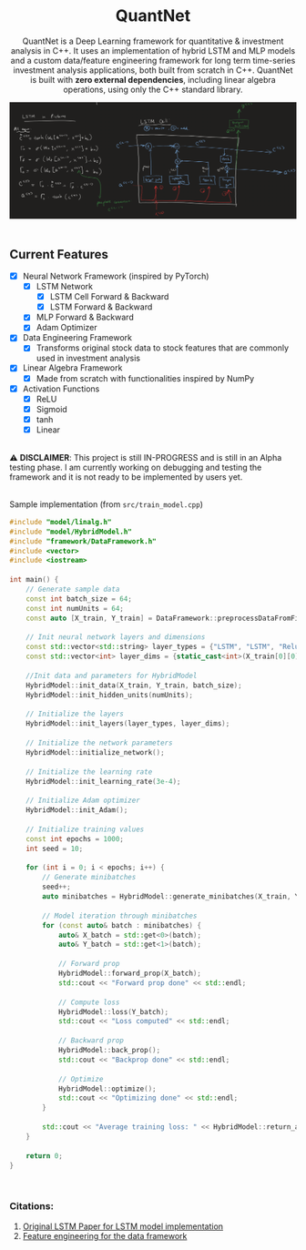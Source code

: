 <h1 align= "center">QuantNet</h1>

<p align="center">QuantNet is a Deep Learning framework for quantitative & investment analysis in C++. It uses an implementation of hybrid LSTM and MLP models and a custom data/feature engineering framework for long term time-series investment analysis applications, both built from scratch in C++. QuantNet is built with <b>zero external dependencies</b>, including linear algebra operations, using only the C++ standard library. 
</p>

<div style="text-align: center;">
    <img src="lstm-cell.png">
</div>

<br>

## Current Features
- [x] Neural Network Framework (inspired by PyTorch)
  - [x] LSTM Network
    - [x] LSTM Cell Forward & Backward
    - [x] LSTM Forward & Backward
  - [x] MLP Forward & Backward
  - [x] Adam Optimizer
     
- [x] Data Engineering Framework
    - [x] Transforms original stock data to stock features that are commonly used in investment analysis    

- [x] Linear Algebra Framework
  - [x] Made from scratch with functionalities inspired by NumPy
     
- [x] Activation Functions
  - [x] ReLU
  - [x] Sigmoid
  - [x] tanh
  - [x] Linear
     
<br>
⚠ <b>DISCLAIMER</b>: This project is still IN-PROGRESS and is still in an Alpha testing phase. I am currently working on debugging and testing the framework and it is not ready to be implemented by users yet.

<br>
<br>

Sample implementation (from `src/train_model.cpp`)
```cpp
#include "model/linalg.h"
#include "model/HybridModel.h"
#include "framework/DataFramework.h"
#include <vector>
#include <iostream>

int main() {
    // Generate sample data
    const int batch_size = 64;
    const int numUnits = 64;
    const auto [X_train, Y_train] = DataFramework::preprocessDataFromFile("<absolute_path_to_data>.csv");

    // Init neural network layers and dimensions
    const std::vector<std::string> layer_types = {"LSTM", "LSTM", "Relu", "Relu", "Linear"};
    const std::vector<int> layer_dims = {static_cast<int>(X_train[0][0].size()), 64, 64, 32, 1};

    //Init data and parameters for HybridModel
    HybridModel::init_data(X_train, Y_train, batch_size);
    HybridModel::init_hidden_units(numUnits);

    // Initialize the layers
    HybridModel::init_layers(layer_types, layer_dims);

    // Initialize the network parameters
    HybridModel::initialize_network();

    // Initialize the learning rate
    HybridModel::init_learning_rate(3e-4);

    // Initialize Adam optimizer
    HybridModel::init_Adam();

    // Initialize training values
    const int epochs = 1000;
    int seed = 10;

    for (int i = 0; i < epochs; i++) {
        // Generate minibatches
        seed++;
        auto minibatches = HybridModel::generate_minibatches(X_train, Y_train, batch_size, seed);

        // Model iteration through minibatches
        for (const auto& batch : minibatches) {
            auto& X_batch = std::get<0>(batch);
            auto& Y_batch = std::get<1>(batch); 

            // Forward prop
            HybridModel::forward_prop(X_batch);
            std::cout << "Forward prop done" << std::endl;

            // Compute loss
            HybridModel::loss(Y_batch);
            std::cout << "Loss computed" << std::endl;

            // Backward prop
            HybridModel::back_prop();
            std::cout << "Backprop done" << std::endl;

            // Optimize
            HybridModel::optimize();
            std::cout << "Optimizing done" << std::endl;
        }

        std::cout << "Average training loss: " << HybridModel::return_avg_loss() << std::endl;
    }

    return 0;
}

```
<br>

### Citations:
1) [Original LSTM Paper for LSTM model implementation](https://deeplearning.cs.cmu.edu/S23/document/readings/LSTM.pdf)
2) [Feature engineering for the data framework](https://medium.com/aimonks/improving-stock-price-forecasting-by-feature-engineering-8a5d0be2be96)
